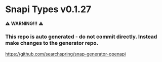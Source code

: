 # Snapi Types v0.1.27

:warning: **WARNING!!!** :warning:
### This repo is auto generated - do not commit directly. Instead make changes to the generator repo.
https://github.com/searchspring/snap-generator-openapi